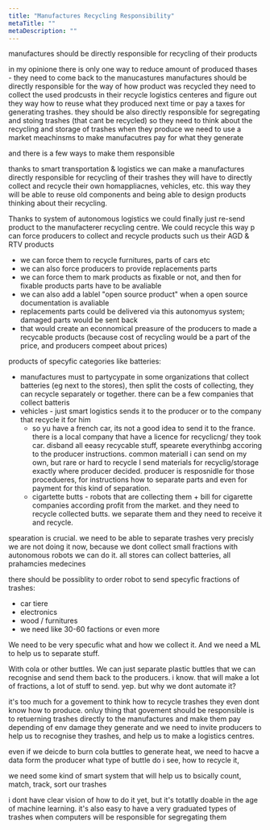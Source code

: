 ```yaml
---
title: "Manufactures Recycling Responsibility"
metaTitle: ""
metaDescription: ""
---
```


manufactures should be directly responsible for recycling of their products

in my opinione there is only one way to reduce amount of produced thases - they need to come back to the manucastures 
manufactures should be directly responsible for the way of how product was recycled
they need to collect the used prodcusts in their recycle logistics centeres and figure out they way how to reuse what they produced next time
or pay a taxes for generating trashes. they should be also directly responsible for segregating and stoing trashes (that cant be recycled)
so they need to think about the recycling and storage of trashes when they produce
we need to use a market meachinsms to make manufacutres pay for what they generate

and there is a few ways to make them responsible

thanks to smart transportation & logistics we can make a manufactures directly responsible for recycling of their trashes
they will have to directly collect and recycle their own homappliacnes, vehicles, etc. this way they will be able to reuse old components and being able to design products thinking about their recycling. 


Thanks to system of autonomous logistics we could finally just re-send product to the manufacterer recycling centre. We could recycle this way p
can force producers to collect and recycle products such us their AGD & RTV products
* we can force them to recycle furnitures, parts of cars etc
* we can also force producers to provide replacements parts
* we can force them to mark products as fixable or not, and then for fixable products parts have to be avaliable
* we can also add a lablel "open source product" when a open source documentation is avaliable
* replacements parts could be delivered via this autonomyus system; damaged parts would be sent back
* that would create an econnomical preasure of the producers to made a recycable products (because cost of recycling would be a part of the price, and producers compeet about prices)

products of specyfic categories like batteries:
* manufactures must to partycypate in some organizations that collect batteries (eg next to the stores), then split the costs of collecting, they can recycle separately or together. there can be a few companies that collect batteris
* vehicles - just smart logistics sends it to the producer or to the company that recycle it for him 
  * so yu have a french car, its not a good idea to send it to the france. there is a local company that have a licence for recyclicng/ they took car. disband all eeasy recycable stuff, spearete everythinbg accoring to the producer instructions. common materiall i can send on my own, but rare or hard to recycle I send materials for recyclig/storage exactly where producer decided. producer is resposnidle for those procedueres, for instructions how to separate parts and even for payment for this kind of separation.
  * cigartette butts - robots that are collecting them + bill for cigarette companies according profit from the market. and they need to recycle collected butts. we separate them and they need to receive it and recycle. 

spearation is crucial. 
we need to be able to separate trashes very precisly
we are not doing it now, because we dont collect small fractions
with autonomous robots we can do it.
all stores can collect batteries, all prahamcies medecines

there should be possiblity to order robot to send specyfic fractions of trashes:
- car tiere
- electronics
- wood / furnitures
- we need like 30-60 factions or even more

We need to be very specufic what and how we collect it. 
And we need a ML to help us to separate stuff. 

With cola or other buttles. We can just separate plastic buttles that we can recognise and send them back to the producers.
i know. that will make a lot of fractions, a lot of stuff to send. yep. but why we dont automate it?

it's too much for a govement to think how to recycle trashes they even dont know how to produce.
onluy thing that govement should be responsible is to retuerning trashes directly to the manufactures and make them pay depending of env damage they generate
and we need to invite producers to help us to recognise they trashes, and help us to make a logistics centres.

even if we deicde to burn cola buttles to generate heat, we need to hacve a data form the producer what type of buttle do i see, how to recycle it, 

we need some kind of smart system that will help us to bsically count, match, track, sort our trashes

i dont have clear vision of how to do it yet, but it's totatlly doable in the age of machine learning. 
it's also easy to have a very graduated types of trashes when computers will be responsible for segregating them

